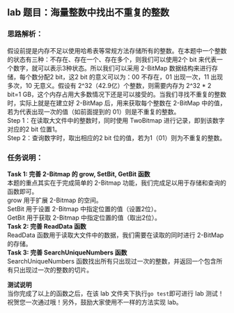 ## lab 题目：海量整数中找出不重复的整数
### 思路解析：
假设前提是内存不足以使用哈希表等常规方法存储所有的整数。在本题中一个整数的状态有三种：不存在、存在一个、存在多个，则我们可以使用2个 bit 来代表一个数字，就可以表示3种状态。所以我们可以采用 2-BitMap 数据结构来进行存储，每个数分配2 bit，这2 bit 的意义可以为：00 不存在，01 出现一次，11 出现多次，10 无意义。假设有 2^32（42.9亿）个整数，则需要内存为 2^32 * 2 bit=1 GB，这个内存占用大多数情况下还是可以接受的。当我们寻找不重复的整数时，实际上就是在建立好 2-BitMap 后，用来获取每个整数在 2-BitMap 中的值，若为代表出现一次的值（如前面提到的 01）则是不重复的整数。<br>
Step 1：在读取大文件中的整数时，同时使用 TwoBitmap 进行记录，即到该数字对应的2 bit 位置1。<br>
Step 2：查询数字时，取出相应的2 bit 位的值，若为1（01）则为不重复的整数。

### 任务说明：
**Task 1: 完善 2-Bitmap 的 grow, SetBit, GetBit 函数**<br>
本题的重点其实在于完成简单的 2-Bitmap 功能，我们完成足以用于存储和查询的函数即可。<br>
grow 用于扩展 2-Bitmap 的空间。<br>
SetBit 用于设置 2-Bitmap 中指定位置的值（设置2位）。<br>
GetBit 用于获取 2-Bitmap 中指定位置的值（取出2位）。<br>
**Task 2: 完善 ReadData 函数**<br>
ReadData 函数用于读取大文件中的数据，我们需要在读取的同时进行 2-BitMap 的存储。<br>
**Task 3: 完善 SearchUniqueNumbers 函数**<br>
SearchUniqueNumbers 函数找出所有只出现过一次的整数，并返回一个包含所有只出现过一次的整数的切片。

**测试说明**<br>
当你完成了以上的函数之后，在该 lab 文件夹下执行`go test`即可进行 lab 测试！祝贺您一次通过哦！另外，鼓励大家使用不一样的方法实现 lab。
